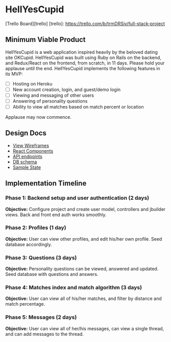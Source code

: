 # HellYesCupid

[Trello Board][trello]
[trello]: https://trello.com/b/trmDRSiv/full-stack-project

## Minimum Viable Product
HellYesCupid is a web application inspired heavily by the beloved dating site OKCupid. HellYesCupid was built using Ruby on Rails on the backend, and Redux/React on the frontend, from scratch, in 11 days. Please hold your applause until the end. HellYesCupid implements the following features in its MVP:

- [ ] Hosting on Heroku
- [ ] New account creation, login, and guest/demo login
- [ ] Viewing and messaging of other users
- [ ] Answering of personality questions
- [ ] Ability to view all matches based on match percent or location

Applause may now commence.

## Design Docs
* [View Wireframes][wireframes]
* [React Components][components]
* [API endpoints][api-endpoints]
* [DB schema][schema]
* [Sample State][sample-state]

[wireframes]: https://github.com/PhilMayer/HellYesCupid/tree/master/docs/wireframes
[components]: https://github.com/PhilMayer/HellYesCupid/blob/master/docs/component-hierarchy.md
[sample-state]: https://github.com/PhilMayer/HellYesCupid/blob/master/docs/sample-state.md
[api-endpoints]: https://github.com/PhilMayer/HellYesCupid/blob/master/docs/api-endpoints.md
[schema]: https://github.com/PhilMayer/HellYesCupid/blob/master/docs/schema.md

## Implementation Timeline

### Phase 1: Backend setup and user authentication (2 days)

**Objective:** Configure project and create user model, controllers and jbuilder views. Back and front end auth works smoothly. 

### Phase 2: Profiles (1 day)

**Objective:** User can view other profiles, and edit his/her own profile. Seed database accordingly.

### Phase 3: Questions (3 days)

**Objective:** Personality questions can be viewed, answered and updated. Seed database with questions and answers.

### Phase 4: Matches index and match algorithm (3 days)

**Objective:** User can view all of his/her matches, and filter by distance and match percentage.

### Phase 5: Messages (2 days)

**Objective:** User can view all of her/his messages, can view a single thread, and can add messages to the thread.


